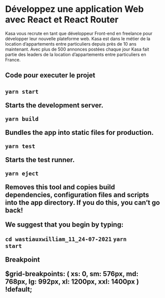 <h1>Développez une application Web avec React et React Router</h1>

<p>Kasa vous recrute en tant que développeur Front-end en freelance pour développer leur nouvelle plateforme web. Kasa est dans le métier de la location d’appartements entre particuliers depuis près de 10 ans maintenant. Avec plus de 500 annonces postées chaque jour Kasa fait partie des leaders de la location d’appartements entre particuliers en France.</p>

<h2> Code pour executer le projet <h2>
  <code>yarn start </code>
    <p>Starts the development server.</p>

  <code>yarn build</code>
    <p>Bundles the app into static files for production.</p>

  <code>yarn test</code>
    <p>Starts the test runner.</p>

  <code>yarn eject</code>
    <p>Removes this tool and copies build dependencies, configuration files
    and scripts into the app directory. If you do this, you can’t go back!</p>

<p>We suggest that you begin by typing:</p>

  <code>cd wastiauxwilliam_11_24-07-2021</code>
  <code>yarn start</code>


  Breakpoint

  $grid-breakpoints: (
  xs: 0,
  sm: 576px,
  md: 768px,
  lg: 992px,
  xl: 1200px,
  xxl: 1400px
) !default;
